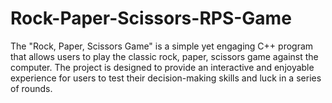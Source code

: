 # Rock-Paper-Scissors-RPS-Game
The "Rock, Paper, Scissors Game" is a simple yet engaging C++ program that allows users to play the classic rock, paper, scissors game against the computer. The project is designed to provide an interactive and enjoyable experience for users to test their decision-making skills and luck in a series of rounds.
